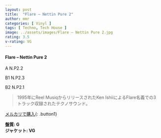 ```yaml
---
layout: post
title:  "Flare – Nettin Pure 2"
author: mmr
categories: [ Vinyl ]
tags: [ Techno, Tech House ]
image: ../assets/images/Flare – Nettin Pure 2.jpg
rating: 3.5
v-rating: VG
---
```


#### Flare – Nettin Pure 2

A  N.P2.2

B1  N.P2.3

B2  N.P2.1

> 1995年にReel MusiqからリリースされたKen IshiiによるFlare名義での3トラック収録されたテクノサウンド。


[メルカリで購入](https://jp.mercari.com/item/m61505338916){: .button1}


<div class="mt-4 mb-4 d-flex align-items-center">
<strong class="mr-1">盤質: G</strong>
</div>
<div class="mt-4 mb-4 d-flex align-items-center">
<strong class="mr-1">ジャケット: VG</strong>
</div>